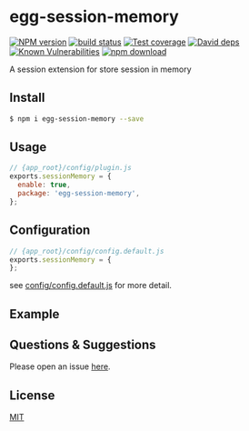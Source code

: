 # egg-session-memory

[![NPM version][npm-image]][npm-url]
[![build status][travis-image]][travis-url]
[![Test coverage][codecov-image]][codecov-url]
[![David deps][david-image]][david-url]
[![Known Vulnerabilities][snyk-image]][snyk-url]
[![npm download][download-image]][download-url]

[npm-image]: https://img.shields.io/npm/v/egg-session-memory.svg?style=flat-square
[npm-url]: https://npmjs.org/package/egg-session-memory
[travis-image]: https://img.shields.io/travis/eggjs/egg-session-memory.svg?style=flat-square
[travis-url]: https://travis-ci.org/eggjs/egg-session-memory
[codecov-image]: https://img.shields.io/codecov/c/github/eggjs/egg-session-memory.svg?style=flat-square
[codecov-url]: https://codecov.io/github/eggjs/egg-session-memory?branch=master
[david-image]: https://img.shields.io/david/eggjs/egg-session-memory.svg?style=flat-square
[david-url]: https://david-dm.org/eggjs/egg-session-memory
[snyk-image]: https://snyk.io/test/npm/egg-session-memory/badge.svg?style=flat-square
[snyk-url]: https://snyk.io/test/npm/egg-session-memory
[download-image]: https://img.shields.io/npm/dm/egg-session-memory.svg?style=flat-square
[download-url]: https://npmjs.org/package/egg-session-memory

A session extension for store session in memory

## Install

```bash
$ npm i egg-session-memory --save
```

## Usage

```js
// {app_root}/config/plugin.js
exports.sessionMemory = {
  enable: true,
  package: 'egg-session-memory',
};
```

## Configuration

```js
// {app_root}/config/config.default.js
exports.sessionMemory = {
};
```

see [config/config.default.js](config/config.default.js) for more detail.

## Example

<!-- example here -->

## Questions & Suggestions

Please open an issue [here](https://github.com/eggjs/egg/issues).

## License

[MIT](LICENSE)

